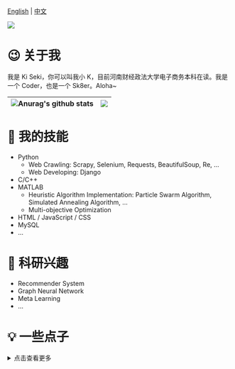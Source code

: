 [English](./README.md) | [中文](./README_zh.md)

![](https://komarev.com/ghpvc/?username=Ki-Seki&label=++浏览量++)

# 😉 关于我

我是 Ki Seki，你可以叫我小 K，目前河南财经政法大学电子商务本科在读。我是一个 Coder，也是一个 Sk8er。Aloha~

| <img align="center" src="https://github-readme-stats.vercel.app/api?username=Ki-Seki&show_icons=true&include_all_commits=true&theme=buefy&hide_border=true" alt="Anurag's github stats" /> | <img align="center" src="https://github-readme-stats.vercel.app/api/top-langs/?username=Ki-Seki&layout=compact&theme=buefy&hide_border=true&hide=CSS,SCSS" /> |
| ------------- | ------------- |

# 🔧 我的技能

- Python
  - Web Crawling: Scrapy, Selenium, Requests, BeautifulSoup, Re, ...
  - Web Developing: Django
- C/C++
- MATLAB
  - Heuristic Algorithm Implementation: Particle Swarm Algorithm, Simulated Annealing Algorithm, ...
  - Multi-objective Optimization
- HTML / JavaScript / CSS
- MySQL
- ...

# 🔬 科研兴趣

- Recommender System
- Graph Neural Network
- Meta Learning
- ...

# 💡 一些点子

<details><summary>点击查看更多</summary>
<p>

## 动态学习的推荐系统

基于手机使用哲学，建立试图在算法推荐和人工审核之间相平衡的推荐系统。系统应该不断学习用户的习惯，使推荐和审核之间的平衡呈现动态平衡。

## 开源单词工具

以单词的义项为核心，致力于为用户打造全面的单词工具，同时面向开发者提供适当 API，以便再开发。这些单词工具包括但不限于

- **单词量实时统计工具**：基于k均值和推荐系统理论的单词量统计工具，同时实现年纪年龄等猜测反推。建立这样的模型，认为每个年龄段所学新单词的增量，在总的人群当中是相仿的。所以将单词利用 K 均值聚类，就可以建立年龄段和某一单词集之间的联系。然后根据协同过滤的理论，猜测测试者的单词量或其真实年龄。
- **用户自建词库**
- **可打印单词表自动生成工具**
- **多源单词爬虫工具**
- **多平台背诵工具**

## 工作空间

面向计算机应用的更高层抽象，让刷视频，玩游戏等娱乐项目；让 word，浏览器等工作项目；或者某个基于特定目的的应用集合做成一个工作空间。让这个工作空间可以跨平台同步，让这个工作空间不因为设备差异而中断。

## Markdown 文章一键全平台分发

## AI 辅助的 SE

## 快速收敛的梯度下降

每次进行梯度下降的时候，随机出一个参数，与当前参数的比较，比较他们的损失函数，若小，两参数直接相减得到梯度，作为下一次下降的值和方向；若不小则按照传统的BGD或SGD下降

## AI能否生成diagram

## 所有的一切都是图

飞书里的文档可以互相引用，飞书的每个文档也是非常结构化的超文本，非常容易被学习。那么如果把诸多互相引用起来的文档连起来构成一个大的知识图谱，那么这将可以推理出来更多的内容

我们在做论文推荐，引用预测的时候都把文章作为最小的分割单元，这真的对嘛，所有的文章真的是对等体嘛？知识是有层次的有结构的，那文章可能就存在隶属关系，而非并列关系。最小分割单元可以是段落，甚至是字词。

学术界总是提子图，n-hop neighbor之类的，如果提出一切都是图的概念就可以超越这些基本概念的影响了。比如子图，不过就是一种特殊的图，那甚至可以有子图的子图，embedding的embedding；再比如几跳的信息聚合，这不过是一种特殊子图中数据的聚合；再比如community的概念，这也是图。

如果引入所有一切都是图的概念，那么我们可以学习图中的对等结构，比如你给我两篇论文，假如他们的行文顺序内容安排结构是相似的，那就代表他们有相似的图结构，根据这个也可以判断他们同在一个嵌套的大图中的相似部分。这个可以称作对等体。

在“所有一切都是图”的背景下，主要数据可以来自多个具有结构化文本的文档，文档之间可以有引用关系，这个引用最好还能识别出锚点，而不只是粗略地显示文档A引用，最好能段落中这个位置引用。

在“所有一切都是图”的背景下，主要任务可以是对等体的发现，链接预测，相似文档推荐，知识发现等

任务落到了一个最大的问题，图结构对等体的发现，问题描述为：在一个简单无向图中，给出一个子图，如何找到一个完全相等的另一个非重叠子图（要求，节点没有交集，边没有交集，不允许删除边，两图中对应节点的地位应该是相等的）

对于对等体发现问题，由于有可能节点就是一个子图，那么节点/子图的embedding会非常难以表述，能不能假设每个节点就是一个神经元，整个无向图是一个大的计算图，任何一时刻，对于任何一条边来说，都有可能在任何一个方向传递信息，待迭代次数足够多之后，图的结构应当趋于均衡。这个均衡指的是一方面每个节点/子图的参数得到学习，另外节点的embedding也得到学习，embedding怎么表示呢，就看这个节点有几个连接的边，把所有连接的边的信息concatenate起来就是它的embedding。

图数据结构量往往会很庞大，但只要能识别出对等体，就可以压缩图的信息，就像是有损压缩一样，保留大致结构，放弃细枝末节

## DNN 的压缩和扩张

类似于知识蒸馏一样，把 DNN 进行压缩。比如对一个已经训练好的 DNN，把其中两层（i，j）隐藏层单独拿出来，其中 i 层的输入和 j 层的输出作为一个单隐层神经网络的有监督训练数据，带训练完毕后如果误差在允许范围内，再把它嵌入回去。

对应地，也可以做 DNN 的扩张。模型压缩自然有很大的价值，但扩张不一定有意义，不过如果能做出来的确非常有意思。

</p>
</details>

